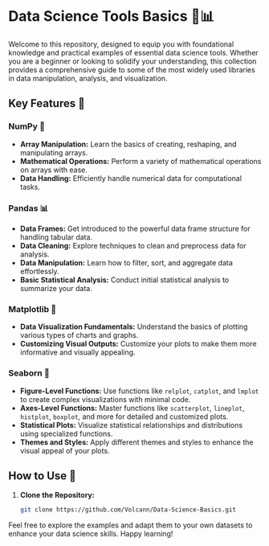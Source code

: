 # Data Science Tools Basics 🧩📊

Welcome to this repository, designed to equip you with foundational knowledge and practical examples of essential data science tools. Whether you are a beginner or looking to solidify your understanding, this collection provides a comprehensive guide to some of the most widely used libraries in data manipulation, analysis, and visualization.

## Key Features 🌟

### NumPy 📐
- **Array Manipulation:** Learn the basics of creating, reshaping, and manipulating arrays.
- **Mathematical Operations:** Perform a variety of mathematical operations on arrays with ease.
- **Data Handling:** Efficiently handle numerical data for computational tasks.

### Pandas 📊
- **Data Frames:** Get introduced to the powerful data frame structure for handling tabular data.
- **Data Cleaning:** Explore techniques to clean and preprocess data for analysis.
- **Data Manipulation:** Learn how to filter, sort, and aggregate data effortlessly.
- **Basic Statistical Analysis:** Conduct initial statistical analysis to summarize your data.

### Matplotlib 🎨
- **Data Visualization Fundamentals:** Understand the basics of plotting various types of charts and graphs.
- **Customizing Visual Outputs:** Customize your plots to make them more informative and visually appealing.

### Seaborn 🌊
- **Figure-Level Functions:** Use functions like `relplot`, `catplot`, and `lmplot` to create complex visualizations with minimal code.
- **Axes-Level Functions:** Master functions like `scatterplot`, `lineplot`, `histplot`, `boxplot`, and more for detailed and customized plots.
- **Statistical Plots:** Visualize statistical relationships and distributions using specialized functions.
- **Themes and Styles:** Apply different themes and styles to enhance the visual appeal of your plots.

## How to Use 📖

1. **Clone the Repository:**
   ```sh
   git clone https://github.com/Volcann/Data-Science-Basics.git
   ```

Feel free to explore the examples and adapt them to your own datasets to enhance your data science skills. Happy learning!
